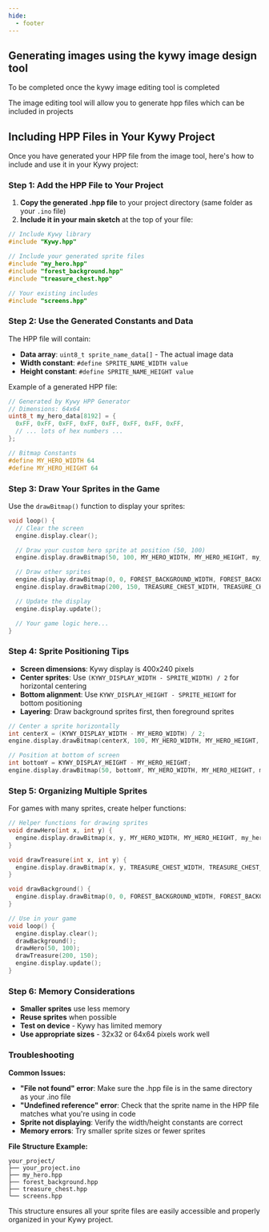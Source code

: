```yaml
---
hide:
  - footer
---
```


<!--
SPDX-FileCopyrightText: 2025 KOINSLOT, Inc.

SPDX-License-Identifier: GPL-3.0-or-later
-->

## Generating images using the kywy image design tool


To be completed once the kywy image editing tool is completed

The image editing tool will allow you to generate hpp files which can be included in projects

## Including HPP Files in Your Kywy Project

Once you have generated your HPP file from the image tool, here's how to include and use it in your Kywy project:

### Step 1: Add the HPP File to Your Project

1. **Copy the generated .hpp file** to your project directory (same folder as your `.ino` file)
2. **Include it in your main sketch** at the top of your file:

```cpp
// Include Kywy library
#include "Kywy.hpp"

// Include your generated sprite files
#include "my_hero.hpp"
#include "forest_background.hpp"
#include "treasure_chest.hpp"

// Your existing includes
#include "screens.hpp"
```

### Step 2: Use the Generated Constants and Data

The HPP file will contain:
- **Data array**: `uint8_t sprite_name_data[]` - The actual image data
- **Width constant**: `#define SPRITE_NAME_WIDTH value`
- **Height constant**: `#define SPRITE_NAME_HEIGHT value`

Example of a generated HPP file:
```cpp
// Generated by Kywy HPP Generator
// Dimensions: 64x64
uint8_t my_hero_data[8192] = {
  0xFF, 0xFF, 0xFF, 0xFF, 0xFF, 0xFF, 0xFF, 0xFF,
  // ... lots of hex numbers ...
};

// Bitmap Constants
#define MY_HERO_WIDTH 64
#define MY_HERO_HEIGHT 64
```

### Step 3: Draw Your Sprites in the Game

Use the `drawBitmap()` function to display your sprites:

```cpp
void loop() {
  // Clear the screen
  engine.display.clear();

  // Draw your custom hero sprite at position (50, 100)
  engine.display.drawBitmap(50, 100, MY_HERO_WIDTH, MY_HERO_HEIGHT, my_hero_data);

  // Draw other sprites
  engine.display.drawBitmap(0, 0, FOREST_BACKGROUND_WIDTH, FOREST_BACKGROUND_HEIGHT, forest_background_data);
  engine.display.drawBitmap(200, 150, TREASURE_CHEST_WIDTH, TREASURE_CHEST_HEIGHT, treasure_chest_data);

  // Update the display
  engine.display.update();

  // Your game logic here...
}
```

### Step 4: Sprite Positioning Tips

- **Screen dimensions**: Kywy display is 400x240 pixels
- **Center sprites**: Use `(KYWY_DISPLAY_WIDTH - SPRITE_WIDTH) / 2` for horizontal centering
- **Bottom alignment**: Use `KYWY_DISPLAY_HEIGHT - SPRITE_HEIGHT` for bottom positioning
- **Layering**: Draw background sprites first, then foreground sprites

```cpp
// Center a sprite horizontally
int centerX = (KYWY_DISPLAY_WIDTH - MY_HERO_WIDTH) / 2;
engine.display.drawBitmap(centerX, 100, MY_HERO_WIDTH, MY_HERO_HEIGHT, my_hero_data);

// Position at bottom of screen
int bottomY = KYWY_DISPLAY_HEIGHT - MY_HERO_HEIGHT;
engine.display.drawBitmap(50, bottomY, MY_HERO_WIDTH, MY_HERO_HEIGHT, my_hero_data);
```

### Step 5: Organizing Multiple Sprites

For games with many sprites, create helper functions:

```cpp
// Helper functions for drawing sprites
void drawHero(int x, int y) {
  engine.display.drawBitmap(x, y, MY_HERO_WIDTH, MY_HERO_HEIGHT, my_hero_data);
}

void drawTreasure(int x, int y) {
  engine.display.drawBitmap(x, y, TREASURE_CHEST_WIDTH, TREASURE_CHEST_HEIGHT, treasure_chest_data);
}

void drawBackground() {
  engine.display.drawBitmap(0, 0, FOREST_BACKGROUND_WIDTH, FOREST_BACKGROUND_HEIGHT, forest_background_data);
}

// Use in your game
void loop() {
  engine.display.clear();
  drawBackground();
  drawHero(50, 100);
  drawTreasure(200, 150);
  engine.display.update();
}
```

### Step 6: Memory Considerations

- **Smaller sprites** use less memory
- **Reuse sprites** when possible
- **Test on device** - Kywy has limited memory
- **Use appropriate sizes** - 32x32 or 64x64 pixels work well

### Troubleshooting

**Common Issues:**
- **"File not found" error**: Make sure the .hpp file is in the same directory as your .ino file
- **"Undefined reference" error**: Check that the sprite name in the HPP file matches what you're using in code
- **Sprite not displaying**: Verify the width/height constants are correct
- **Memory errors**: Try smaller sprite sizes or fewer sprites

**File Structure Example:**
```
your_project/
├── your_project.ino
├── my_hero.hpp
├── forest_background.hpp
├── treasure_chest.hpp
└── screens.hpp
```

This structure ensures all your sprite files are easily accessible and properly organized in your Kywy project.